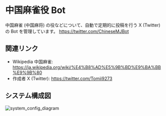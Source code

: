 # 中国麻雀役 Bot

中国麻雀 (中国麻将) の役などについて、自動で定期的に投稿を行う X (Twitter) の Bot を管理しています。
https://twitter.com/ChineseMJBot

## 関連リンク

- Wikipedia 中国麻雀: https://ja.wikipedia.org/wiki/%E4%B8%AD%E5%9B%BD%E9%BA%BB%E9%9B%80
- 作成者 X (Twitter): https://twitter.com/Tomii9273

## システム構成図

![system_config_diagram](https://github.com/tomii9273/chinese_mahjong_bot/assets/9714141/84e74f00-5da0-424d-a26e-524d99fe7063)
